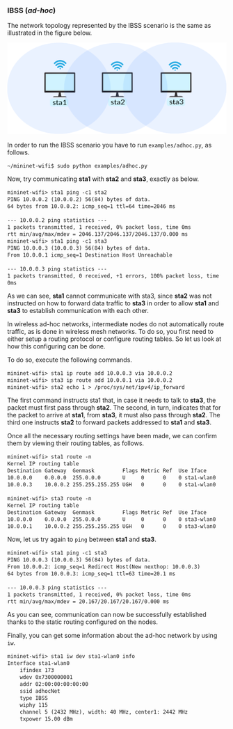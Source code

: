 ### IBSS (_ad-hoc_)

The network topology represented by the IBSS scenario is the same as illustrated in the figure below. 

![Network topology](https://github.com/ramonfontes/wireless-mesh-book/blob/main/minimal-topo.png?raw=true)

In order to run the IBSS scenario you have to run ```examples/adhoc.py```, as follows.

```
~/mininet-wifi$ sudo python examples/adhoc.py
```

Now, try communicating **sta1** with **sta2** and **sta3**, exactly as below. 

```
mininet-wifi> sta1 ping -c1 sta2
PING 10.0.0.2 (10.0.0.2) 56(84) bytes of data.
64 bytes from 10.0.0.2: icmp_seq=1 ttl=64 time=2046 ms

--- 10.0.0.2 ping statistics ---
1 packets transmitted, 1 received, 0% packet loss, time 0ms
rtt min/avg/max/mdev = 2046.137/2046.137/2046.137/0.000 ms
mininet-wifi> sta1 ping -c1 sta3
PING 10.0.0.3 (10.0.0.3) 56(84) bytes of data.
From 10.0.0.1 icmp_seq=1 Destination Host Unreachable

--- 10.0.0.3 ping statistics ---
1 packets transmitted, 0 received, +1 errors, 100% packet loss, time 0ms
```

As we can see, **sta1** cannot communicate with sta3, since **sta2** was not instructed on how to forward data traffic to **sta3** in order to allow **sta1** and **sta3** to establish communication with each other.


In wireless ad-hoc networks, intermediate nodes do not automatically route traffic, as is done in wireless mesh networks. To do so, you first need to either setup a routing protocol or configure routing tables. So let us look at how this configuring can be done.


To do so, execute the following commands.

```
mininet-wifi> sta1 ip route add 10.0.0.3 via 10.0.0.2
mininet-wifi> sta3 ip route add 10.0.0.1 via 10.0.0.2
mininet-wifi> sta2 echo 1 > /proc/sys/net/ipv4/ip_forward
```

The first command instructs sta1 that, in case it needs to talk to **sta3**, the packet must first pass through **sta2**. The second, in turn, indicates that for the packet to arrive at **sta1**, from **sta3**, it must also pass through **sta2**. The third one instructs **sta2** to forward packets addressed to **sta1** and **sta3**.


Once all the necessary routing settings have been made, we can confirm them by viewing their routing tables, as follows.

```
mininet-wifi> sta1 route -n
Kernel IP routing table
Destination Gateway  Genmask         Flags Metric Ref  Use Iface
10.0.0.0    0.0.0.0  255.0.0.0       U     0      0    0 sta1-wlan0
10.0.0.3    10.0.0.2 255.255.255.255 UGH   0      0    0 sta1-wlan0

mininet-wifi> sta3 route -n
Kernel IP routing table
Destination Gateway  Genmask         Flags Metric Ref  Use Iface
10.0.0.0    0.0.0.0  255.0.0.0       U     0      0    0 sta3-wlan0
10.0.0.1    10.0.0.2 255.255.255.255 UGH   0      0    0 sta3-wlan0
```

Now, let us try again to ```ping``` between **sta1** and **sta3**. 

```
mininet-wifi> sta1 ping -c1 sta3
PING 10.0.0.3 (10.0.0.3) 56(84) bytes of data.
From 10.0.0.2: icmp_seq=1 Redirect Host(New nexthop: 10.0.0.3)
64 bytes from 10.0.0.3: icmp_seq=1 ttl=63 time=20.1 ms

--- 10.0.0.3 ping statistics ---
1 packets transmitted, 1 received, 0% packet loss, time 0ms
rtt min/avg/max/mdev = 20.167/20.167/20.167/0.000 ms
```

As you can see, communication can now be successfully established thanks to the static routing configured on the nodes.

Finally, you can get some information about the ad-hoc network by using ```iw```.

```
mininet-wifi> sta1 iw dev sta1-wlan0 info
Interface sta1-wlan0
	ifindex 173
	wdev 0x7300000001
	addr 02:00:00:00:00:00
	ssid adhocNet
	type IBSS
	wiphy 115
	channel 5 (2432 MHz), width: 40 MHz, center1: 2442 MHz
	txpower 15.00 dBm
```

